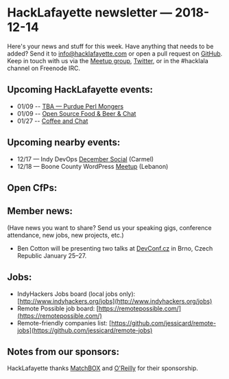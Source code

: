 # HackLafayette newsletter — 2018-12-14

Here's your news and stuff for this week. Have anything that needs to be added? Send it to info@hacklafayette.com or open a pull request on [GitHub](https://github.com/hacklafayette/newsletter). Keep in touch with us via the [Meetup group](https://www.meetup.com/hacklafayette/), [Twitter](https://twitter.com/hacklafayette), or in the #hacklala channel on Freenode IRC.

## Upcoming HackLafayette events:

* 01/09 -- [TBA — Purdue Perl Mongers](https://www.meetup.com/hacklafayette/events/vkwlfpyzcbmb/) 
* 01/09 -- [Open Source Food & Beer & Chat](https://www.meetup.com/hacklafayette/events/rzscgqyzcbmb/) 
* 01/27 -- [Coffee and Chat](https://www.meetup.com/hacklafayette/events/fmlpkqyzcbkc/)

## Upcoming nearby events:

- 12/17 — Indy DevOps [December Social](https://www.meetup.com/IndyDevOps/events/jwvfcqyxqbgc/) (Carmel)
- 12/18 — Boone County WordPress [Meetup](https://www.meetup.com/Boone-County-WordPress-Meetup/events/jlbhvpyxqbxb/) (Lebanon)

## Open CfPs:

## Member news:

(Have news you want to share? Send us your speaking gigs, conference attendance, new jobs, new projects, etc.)

- Ben Cotton will be presenting two talks at [DevConf.cz](https://devconf.info/cz/2019) in Brno, Czech Republic January 25–27.

## Jobs:

- IndyHackers Jobs board (local jobs only): [http://www.indyhackers.org/jobs](http://www.indyhackers.org/jobs)
- Remote Possible job board: [https://remotepossible.com/](https://remotepossible.com/)
- Remote-friendly companies list: [https://github.com/jessicard/remote-jobs](https://github.com/jessicard/remote-jobs)

## Notes from our sponsors:

HackLafayette thanks [MatchBOX](http://matchboxstudio.org/) and [O'Reilly](http://www.oreilly.com/) for their sponsorship.
